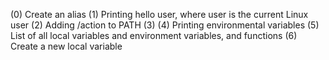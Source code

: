 (0) Create an alias
(1) Printing hello user, where user is the current Linux user
(2) Adding /action to PATH
(3)
(4) Printing environmental variables
(5) List of all local variables and environment variables, and functions
(6) Create a new local variable
